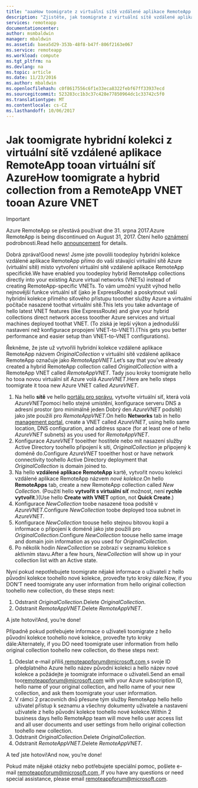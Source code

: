 ```yaml
---
title: "aaaHow toomigrate z virtuální sítě vzdálené aplikace RemoteApp tooan virtuální síť Azure | Microsoft Docs"
description: "Zjistěte, jak toomigrate z virtuální sítě vzdálené aplikace RemoteApp tooan virtuální síť Azure"
services: remoteapp
documentationcenter: 
author: msmbaldwin
manager: mbaldwin
ms.assetid: baea5d29-353b-48f8-b47f-806f2163e067
ms.service: remoteapp
ms.workload: compute
ms.tgt_pltfrm: na
ms.devlang: na
ms.topic: article
ms.date: 11/23/2016
ms.author: mbaldwin
ms.openlocfilehash: c0f8617556c6f1e33eca8322febf67ff33937ecd
ms.sourcegitcommit: 523283cc1b3c37c428e77850964dc1c33742c5f0
ms.translationtype: MT
ms.contentlocale: cs-CZ
ms.lasthandoff: 10/06/2017
---
```

# <a name="how-toomigrate-a-hybrid-collection-from-a-remoteapp-vnet-tooan-azure-vnet"></a><span data-ttu-id="508e4-103">Jak toomigrate hybridní kolekci z virtuální sítě vzdálené aplikace RemoteApp tooan virtuální síť Azure</span><span class="sxs-lookup"><span data-stu-id="508e4-103">How toomigrate a hybrid collection from a RemoteApp VNET tooan Azure VNET</span></span>
> [!IMPORTANT]
> <span data-ttu-id="508e4-104">Azure RemoteApp se přestává používat dne 31. srpna 2017.</span><span class="sxs-lookup"><span data-stu-id="508e4-104">Azure RemoteApp is being discontinued on August 31, 2017.</span></span> <span data-ttu-id="508e4-105">Čtení hello [oznámení](https://go.microsoft.com/fwlink/?linkid=821148) podrobnosti.</span><span class="sxs-lookup"><span data-stu-id="508e4-105">Read hello [announcement](https://go.microsoft.com/fwlink/?linkid=821148) for details.</span></span>
> 
> 

<span data-ttu-id="508e4-106">Dobrá zpráva!</span><span class="sxs-lookup"><span data-stu-id="508e4-106">Good news!</span></span> <span data-ttu-id="508e4-107">Jsme jste povolili toodeploy hybridní kolekce vzdálené aplikace RemoteApp přímo do vaší stávající virtuální sítě Azure (virtuální sítě) místo vytvoření virtuální sítě vzdálené aplikace RemoteApp specifické.</span><span class="sxs-lookup"><span data-stu-id="508e4-107">We have enabled you toodeploy hybrid RemoteApp collections directly into your existing Azure virtual networks (VNETs) instead of creating RemoteApp-specific VNETs.</span></span> <span data-ttu-id="508e4-108">To vám umožní využít výhod hello nejnovější funkce virtuální síť (jako je ExpressRoute) a poskytnout vaší hybridní kolekce přímého síťového přístupu tooother služby Azure a virtuální počítače nasazené toothat virtuální sítě.</span><span class="sxs-lookup"><span data-stu-id="508e4-108">This lets you take advantage of hello latest VNET features (like ExpressRoute) and give your hybrid collections direct network access tooother Azure services and virtual machines deployed toothat VNET.</span></span>  <span data-ttu-id="508e4-109">(To získá je lepší výkon a jednodušší nastavení než konfigurace propojení VNET-to-VNET).</span><span class="sxs-lookup"><span data-stu-id="508e4-109">(This gets you better performance and easier setup than VNET-to-VNET configurations).</span></span>

<span data-ttu-id="508e4-110">Řekněme, že jste už vytvořili hybridní kolekce vzdálené aplikace RemoteApp názvem *OriginalCollection* v virtuální sítě vzdálené aplikace RemoteApp označuje jako *RemoteAppVNET*.</span><span class="sxs-lookup"><span data-stu-id="508e4-110">Let’s say that you’ve already created a hybrid RemoteApp collection called *OriginalCollection* with a RemoteApp VNET called *RemoteAppVNET*.</span></span> <span data-ttu-id="508e4-111">Tady jsou kroky toomigrate hello ho tooa novou virtuální síť Azure volá *AzureVNET*.</span><span class="sxs-lookup"><span data-stu-id="508e4-111">Here are hello steps toomigrate it tooa new Azure VNET called *AzureVNET*.</span></span>

1. <span data-ttu-id="508e4-112">Na hello **sítě** ve hello [portálu pro správu](http://manage.windowsazure.com/), vytvořte virtuální síť, která volá *AzureVNET*pomocí hello stejné umístění, konfigurace serveru DNS a adresní prostor (pro minimálně jeden Dobrý den *AzureVNET* podsítě) jako jste použili pro *RemoteAppVNET*.</span><span class="sxs-lookup"><span data-stu-id="508e4-112">On hello **Networks** tab in hello [management portal](http://manage.windowsazure.com/), create a VNET called *AzureVNET*, using hello same location, DNS configuration, and address space (for at least one of hello *AzureVNET* subnets) as you used for *RemoteAppVNET*.</span></span>
2. <span data-ttu-id="508e4-113">Konfigurace *AzureVNET* tooeither hostitele nebo mít nasazení služby Active Directory toohello připojení k síti, *OriginalCollection* je připojený k doméně do.</span><span class="sxs-lookup"><span data-stu-id="508e4-113">Configure *AzureVNET* tooeither host or have network connectivity toohello Active Directory deployment that *OriginalCollection* is domain joined to.</span></span>
3. <span data-ttu-id="508e4-114">Na hello **vzdálené aplikace RemoteApp** kartě, vytvořit novou kolekci vzdálené aplikace RemoteApp názvem *nové kolekce*.</span><span class="sxs-lookup"><span data-stu-id="508e4-114">On hello **RemoteApps** tab, create a new RemoteApp collection called *New Collection*.</span></span> <span data-ttu-id="508e4-115">(Použití hello **vytvořit s virtuální síť** možnost, není **rychle vytvořit**.)</span><span class="sxs-lookup"><span data-stu-id="508e4-115">(Use hello **Create with VNET** option, not **Quick Create**.)</span></span>
4. <span data-ttu-id="508e4-116">Konfigurace *NewCollection* toobe nasazené tooa podsítě v *AzureVNET*.</span><span class="sxs-lookup"><span data-stu-id="508e4-116">Configure *NewCollection* toobe deployed tooa subnet in *AzureVNET*.</span></span>
5. <span data-ttu-id="508e4-117">Konfigurace *NewCollection* toouse hello stejnou bitovou kopii a informace o připojení k doméně jako jste použili pro *OriginalCollection*.</span><span class="sxs-lookup"><span data-stu-id="508e4-117">Configure *NewCollection* toouse hello same image and domain join information as you used for *OriginalCollection*.</span></span>
6. <span data-ttu-id="508e4-118">Po několik hodin *NewCollection* se zobrazí v seznamu kolekce s aktivním stavu.</span><span class="sxs-lookup"><span data-stu-id="508e4-118">After a few hours, *NewCollection* will show up in your collection list with an Active state.</span></span>

<span data-ttu-id="508e4-119">Nyní pokud nepotřebujete toomigrate nějaké informace o uživateli z hello původní kolekce toohello nové kolekce, proveďte tyto kroky dále:</span><span class="sxs-lookup"><span data-stu-id="508e4-119">Now, if you DON’T need toomigrate any user information from hello original collection toohello new collection, do these steps next:</span></span>

1. <span data-ttu-id="508e4-120">Odstranit *OriginalCollection*.</span><span class="sxs-lookup"><span data-stu-id="508e4-120">Delete *OriginalCollection*.</span></span>
2. <span data-ttu-id="508e4-121">Odstranit *RemoteAppVNET*.</span><span class="sxs-lookup"><span data-stu-id="508e4-121">Delete *RemoteAppVNET*.</span></span>

<span data-ttu-id="508e4-122">A jste hotovi!</span><span class="sxs-lookup"><span data-stu-id="508e4-122">And, you’re done!</span></span>

<span data-ttu-id="508e4-123">Případně pokud potřebujete informace o uživateli toomigrate z hello původní kolekce toohello nové kolekce, proveďte tyto kroky dále:</span><span class="sxs-lookup"><span data-stu-id="508e4-123">Alternately, if you DO need toomigrate user information from hello original collection toohello new collection, do these steps next:</span></span>

1. <span data-ttu-id="508e4-124">Odeslat e-mail příliš[ remoteappforum@microsoft.com ](mailto:remoteappforum@microsoft.com?subject=Azure%20RemoteApp%20user%20information%20migration) s svoje ID předplatného Azure hello název původní kolekci a hello název nové kolekce a požádejte je toomigrate informace o uživateli.</span><span class="sxs-lookup"><span data-stu-id="508e4-124">Send an email too[remoteappforum@microsoft.com](mailto:remoteappforum@microsoft.com?subject=Azure%20RemoteApp%20user%20information%20migration) with your Azure subscription ID, hello name of your original collection, and hello name of your new collection, and ask them toomigrate your user information.</span></span>
2. <span data-ttu-id="508e4-125">V rámci 2 pracovních dnů přesune tým služby RemoteApp hello hello uživatel přístup k seznamu a všechny dokumenty uživatele a nastavení uživatele z hello původní kolekce toohello nové kolekce.</span><span class="sxs-lookup"><span data-stu-id="508e4-125">Within 2 business days hello RemoteApp team will move hello user access list and all user documents and user settings from hello original collection toohello new collection.</span></span>
3. <span data-ttu-id="508e4-126">Odstranit *OriginalCollection*.</span><span class="sxs-lookup"><span data-stu-id="508e4-126">Delete *OriginalCollection*.</span></span>
4. <span data-ttu-id="508e4-127">Odstranit *RemoteAppVNET*.</span><span class="sxs-lookup"><span data-stu-id="508e4-127">Delete *RemoteAppVNET*.</span></span>

<span data-ttu-id="508e4-128">A teď jste hotovi!</span><span class="sxs-lookup"><span data-stu-id="508e4-128">And now, you’re done!</span></span>

<span data-ttu-id="508e4-129">Pokud máte nějaké otázky nebo potřebujete speciální pomoc, pošlete e-mail [ remoteappforum@microsoft.com ](mailto:remoteappforum@microsoft.com?subject=Azure%20RemoteApp%20VNET%20migration%20help).</span><span class="sxs-lookup"><span data-stu-id="508e4-129">If you have any questions or need special assistance, please email [remoteappforum@microsoft.com](mailto:remoteappforum@microsoft.com?subject=Azure%20RemoteApp%20VNET%20migration%20help).</span></span>

